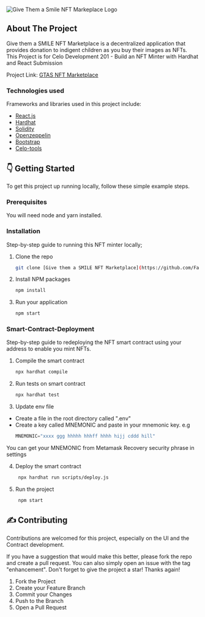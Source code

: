 
<!-- ABOUT THE PROJECT -->
![Give Them a Smile NFT Markeplace Logo](https://i.ibb.co/rc7Yf20/smil.jpg)

## About The Project

Give them a SMILE NFT Marketplace is a decentralized application that provides donation to indigent children as you buy their images as NFTs.
This Project is for Celo Development 201 - Build an NFT Minter with Hardhat and React
Submission

Project Link: [GTAS NFT Marketplace](https://favour-dgreat.github.io/GtasNFT-Minter/)


### Technologies used

Frameworks and libraries used in this project include:

* [React.js](https://reactjs.org/)
* [Hardhat](https://hardhat.org/getting-started/)
* [Solidity](https://docs.soliditylang.org/en/v0.8.11/)
* [Openzeppelin](https://openzeppelin.com/)
* [Bootstrap](https://getbootstrap.com)
* [Celo-tools](https://docs.celo.org/learn/developer-tools)


## :point_down: Getting Started

To get this project up running locally, follow these simple example steps.

### Prerequisites

You will need node and yarn installed.

### Installation

Step-by-step guide to running this NFT minter locally;

1. Clone the repo
   ```sh
   git clone [Give them a SMILE NFT Marketplace](https://github.com/Favour-dgreat/GtasNFT-Minter.git)
   ```
2. Install NPM packages
   ```sh
   npm install
   ```

3. Run your application
   ```sh
   npm start
   ```

### Smart-Contract-Deployment

Step-by-step guide to redeploying the NFT smart contract using your address to enable you mint NFTs.

1. Compile the smart contract
   ```sh
   npx hardhat compile
   ```
2. Run tests on smart contract
   ```sh
   npx hardhat test
   ```
3. Update env file

* Create a file in the root directory called ".env"
* Create a key called MNEMONIC and paste in your mnemonic key. e.g
     ```js
   MNEMONIC="xxxx ggg hhhhh hhhff hhhh hijj cddd hill"
   ```
You can get your MNEMONIC from Metamask Recovery security phrase in settings

4. Deploy the smart contract
   ```sh
    npx hardhat run scripts/deploy.js
   ```
5. Run the project
   ```sh
    npm start
   ```

## :writing_hand: Contributing

Contributions are welcomed for this project, especially on the UI and the Contract development. 

If you have a suggestion that would make this better, please fork the repo and create a pull request. You can also
simply open an issue with the tag "enhancement". Don't forget to give the project a star! Thanks again!

1. Fork the Project
2. Create your Feature Branch 
3. Commit your Changes 
4. Push to the Branch 
5. Open a Pull Request



